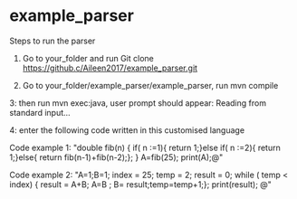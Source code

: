 # example_parser
Steps to run the parser
1. Go to your_folder and run Git clone https://github.c/Aileen2017/example_parser.git

2. Go to your_folder/example_parser/example_parser, run mvn compile

3: then run mvn exec:java, user prompt should appear: Reading from standard input...

4: enter the following code written in this customised language

Code example 1: 
"double fib(n) { if( n :=1){ return 1;}else if( n :=2){ return 1;}else{ return fib(n-1)+fib(n-2);}; } A=fib(25); print(A);@"

Code example 2:
"A=1;B=1; index = 25; temp = 2; result = 0; while ( temp < index) { result = A+B; A=B ; B= result;temp=temp+1;}; print(result); @"




